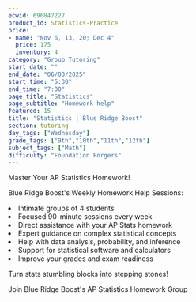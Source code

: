 ```yaml
---
ecwid: 696847227
product_id: Statistics-Practice
price:
- name: "Nov 6, 13, 20; Dec 4"
  price: 175
  inventory: 4
category: "Group Tutoring"
start_date: ""
end_date: "06/03/2025"
start_time: "5:30"
end_time: "7:00"
page_title: "Statistics"
page_subtitle: "Homework help"
featured: 15
title: "Statistics | Blue Ridge Boost"
section: tutoring
day_tags: ["Wednesday"]
grade_tags: ["9th","10th","11th","12th"]
subject_tags: ["Math"]
difficulty: "Foundation Forgers"
---
```

<p><span></span>Master Your AP Statistics Homework!</p><p>Blue Ridge Boost's Weekly Homework Help Sessions:</p><li> Intimate groups of 4 students</li><li>Focused 90-minute sessions every week</li><li>Direct assistance with your AP Stats homework</li><li>Expert guidance on complex statistical concepts</li><li>Help with data analysis, probability, and inference</li><li>Support for statistical software and calculators</li><li>Improve your grades and exam readiness</li><p>Turn stats stumbling blocks into stepping stones!</p><p>Join Blue Ridge Boost's AP Statistics Homework Group</p>
